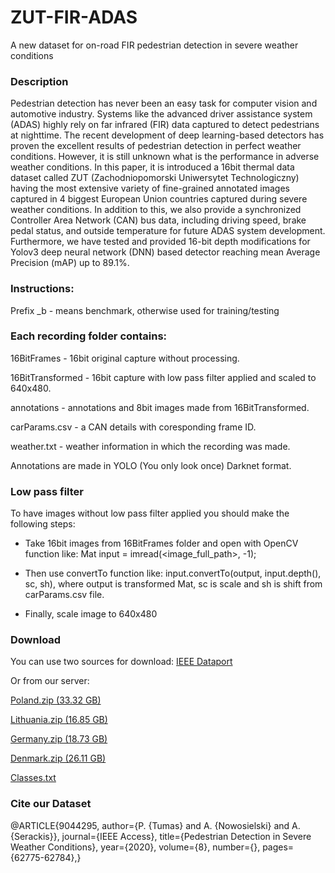 # ZUT-FIR-ADAS

A new dataset for on-road FIR pedestrian detection in severe weather conditions

### Description

Pedestrian detection has never been an easy task for computer vision and automotive industry. Systems like the advanced driver assistance system (ADAS) highly rely on far infrared (FIR) data captured to detect pedestrians at nighttime. The recent development of deep learning-based detectors has proven the excellent results of pedestrian detection in perfect weather conditions. However, it is still unknown what is the performance in adverse weather conditions. In this paper, it is introduced a 16bit thermal data dataset called ZUT (Zachodniopomorski Uniwersytet Technologiczny) having the most extensive variety of fine-grained annotated images captured in 4 biggest European Union countries captured during severe weather conditions. In addition to this, we also provide a synchronized Controller Area Network (CAN) bus data, including driving speed, brake pedal status, and outside temperature for future ADAS system development. Furthermore, we have tested and provided 16-bit depth modifications for Yolov3 deep neural network (DNN) based detector reaching mean Average Precision (mAP) up to 89.1%.

### Instructions: 
Prefix _b - means benchmark, otherwise used for training/testing

 

### Each recording folder contains:

  16BitFrames - 16bit original capture without processing.

  16BitTransformed - 16bit capture with low pass filter applied and scaled to 640x480.

  annotations - annotations and 8bit images made from 16BitTransformed.

  carParams.csv - a CAN details with coresponding frame ID.

  weather.txt - weather information in which the recording was made.

 

Annotations are made in YOLO (You only look once) Darknet format.

### Low pass filter 

To have images without low pass filter applied you should make the following steps:

- Take 16bit images from 16BitFrames folder and open with OpenCV function like: Mat input = imread(<image_full_path>, -1);

- Then use convertTo function like: input.convertTo(output, input.depth(), sc, sh), where output is transformed Mat, sc is scale and sh is shift from carParams.csv file.

- Finally, scale image to 640x480

### Download

You can use two sources for download:
[IEEE Dataport](https://ieee-dataport.org/open-access/zut-fir-adas)

Or from our server:

[Poland.zip (33.32 GB)](http://88.119.191.48/ZUT/Poland.zip)

[Lithuania.zip (16.85 GB)](http://88.119.191.48/ZUT/Lithuania.zip)

[Germany.zip (18.73 GB)](http://88.119.191.48/ZUT/Germany.zip)

[Denmark.zip (26.11 GB)](http://88.119.191.48/ZUT/Denmark.zip)

[Classes.txt](http://88.119.191.48/ZUT/classes.txt)

### Cite our Dataset

@ARTICLE{9044295,
  author={P. {Tumas} and A. {Nowosielski} and A. {Serackis}},
  journal={IEEE Access}, 
  title={Pedestrian Detection in Severe Weather Conditions}, 
  year={2020},
  volume={8},
  number={},
  pages={62775-62784},}









